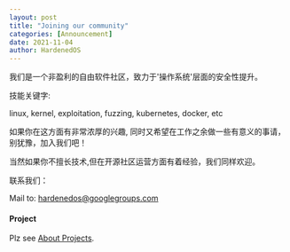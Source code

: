 ```yaml
---
layout: post
title: "Joining our community"
categories: [Announcement] 
date: 2021-11-04
author: HardenedOS
---
```


我们是一个非盈利的自由软件社区，致力于'操作系统'层面的安全性提升。


技能关键字:

  linux, kernel, exploitation, fuzzing, kubernetes, docker, etc

如果你在这方面有非常浓厚的兴趣, 同时又希望在工作之余做一些有意义的事请，别犹豫，加入我们吧！

当然如果你不擅长技术,但在开源社区运营方面有着经验，我们同样欢迎。

联系我们：

Mail to: hardenedos@googlegroups.com


#### Project

Plz see [About Projects](https://hardenedos.github.io/announcement/about-projects.html).

